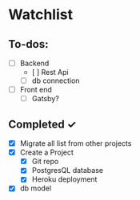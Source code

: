 # Watchlist

## To-dos:

- [ ] Backend
  - [ ] Rest Api
  - [ ] db connection
- [ ] Front end
  - [ ] Gatsby?

## Completed ✓

- [x] Migrate all list from other projects
- [x] Create a Project
  - [x] Git repo
  - [x] PostgresQL database
  - [x] Heroku deployment
- [x] db model
